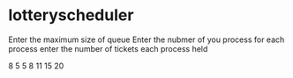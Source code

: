 # lotteryscheduler
Enter the maximum size of queue
Enter the nubmer of you process 
for each process enter the number of tickets each process held

8
5
5 8 11 15 20
